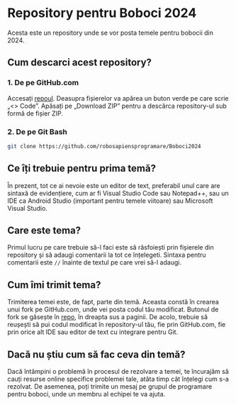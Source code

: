 # Repository pentru Boboci 2024

Acesta este un repository unde se vor posta temele pentru bobocii din 2024.

## Cum descarci acest repository?

### 1. De pe GitHub.com

Accesați [repoul](https://github.com/robosapiensprogramare/Boboci2024). Deasupra fișierelor va apărea un buton verde pe care scrie „<> Code”. Apăsați pe „Download ZIP” pentru a descărca repository-ul sub formă de fișier ZIP.

### 2. De pe Git Bash

```bash
git clone https://github.com/robosapiensprogramare/Boboci2024
```

## Ce îți trebuie pentru prima temă?

În prezent, tot ce ai nevoie este un editor de text, preferabil unul care are sintaxă de evidențiere, cum ar fi Visual Studio Code sau Notepad++, sau un IDE ca Android Studio (important pentru temele viitoare) sau Microsoft Visual Studio.

## Care este tema?

Primul lucru pe care trebuie să-l faci este să răsfoiești prin fișierele din repository și să adaugi comentarii la tot ce înțelegeti. Sintaxa pentru comentarii este `//` înainte de textul pe care vrei să-l adaugi.

## Cum îmi trimit tema?

Trimiterea temei este, de fapt, parte din temă. Aceasta constă în crearea unui fork pe GitHub.com, unde vei posta codul tău modificat. Butonul de fork se găsește în [repo](https://github.com/robosapiensprogramare/Boboci2024), în dreapta sus a paginii. De acolo, trebuie să reușești să pui codul modificat în repository-ul tău, fie prin GitHub.com, fie prin orice alt IDE sau editor de text cu integrare pentru Git.

## Dacă nu știu cum să fac ceva din temă?

Dacă întâmpini o problemă în procesul de rezolvare a temei, te încurajăm să cauți resurse online specifice problemei tale, atâta timp cât înțelegi cum s-a rezolvat. De asemenea, poți trimite un mesaj pe grupul de programare pentru boboci, unde un membru al echipei te va ajuta.